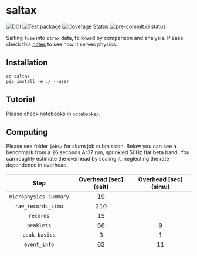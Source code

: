 # saltax

[![DOI](https://zenodo.org/badge/646649000.svg)](https://doi.org/10.5281/zenodo.14247662)
[![Test package](https://github.com/XENONnT/saltax/actions/workflows/test_package.yml/badge.svg?branch=main)](https://github.com/XENONnT/saltax/actions/workflows/test_package.yml)
[![Coverage Status](https://coveralls.io/repos/github/XENONnT/saltax/badge.svg?branch=main&kill_cache=1)](https://coveralls.io/github/XENONnT/saltax?branch=main&kill_cache=1)
[![pre-commit.ci status](https://results.pre-commit.ci/badge/github/XENONnT/saltax/main.svg)](https://results.pre-commit.ci/latest/github/XENONnT/saltax/main)

Salting `fuse` into `strax` data, followed by comparison and analysis. Please check this [notes](https://xe1t-wiki.lngs.infn.it/doku.php?id=lanqing:ambience_interference_and_sprinkling#raw_records_simu) to see how it serves physics.

## Installation

```
cd saltax
pip install -e ./ --user
```

## Tutorial

Please check notebooks in `notebooks/`.

## Computing

Please see folder `jobs/` for slurm job submission. Below you can see a benchmark from a 26 seconds Ar37 run, sprinkled 50Hz flat beta band. You can roughly estimate the overhead by scaling it, neglecting the rate dependence in overhead.

| Step                  | Overhead [sec] (salt) | Overhead [sec] (simu) |
| :-------------------: | :-------------------: | :-------------------: |
| `microphysics_summary`| 19                    |                       |
| `raw_records_simu`    | 210                   |                       |
| `records`             | 15                    |                       |
| `peaklets`            | 68                    | 9                     |
| `peak_basics`         | 3                     | 1                     |
| `event_info`          | 63                    | 11                    |
